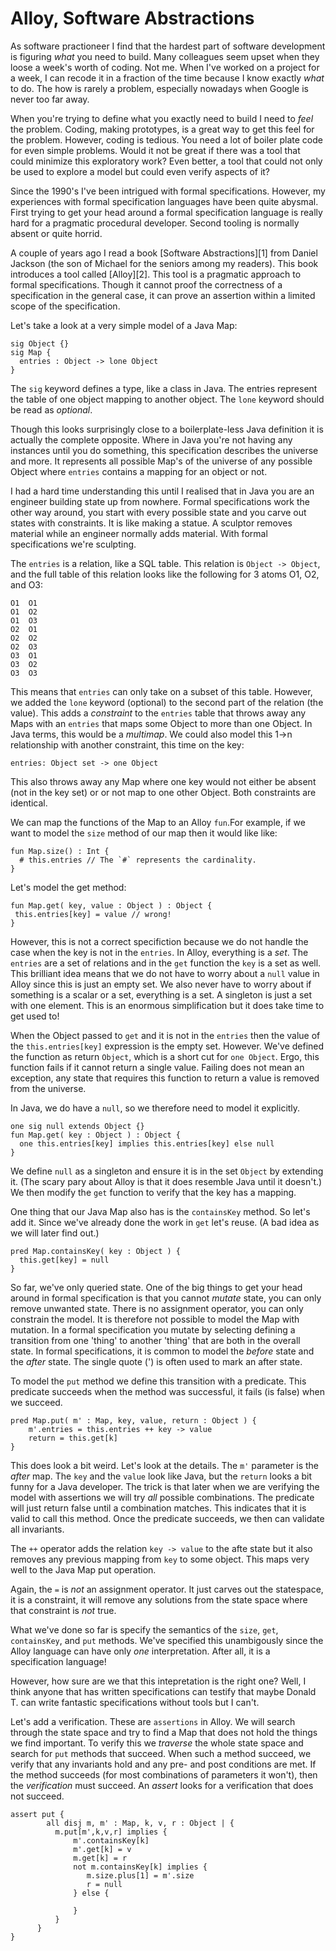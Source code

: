 # Alloy, Software Abstractions

As software practioneer I find that the hardest part of software development is figuring _what_ you need to build. Many colleagues seem upset when they loose a week's worth of coding. Not me. When I've worked on a project for a week, I can recode it in a fraction of the time because I know exactly _what_ to do. The how is rarely a problem, especially nowadays when Google is never too far away.

When you're trying to define what you exactly need to build I need to _feel_ the problem. Coding, making prototypes, is a great way to get this feel for the problem. However, coding is tedious. You need a lot of boiler plate code for even simple problems. Would it not be great if there was a tool that could minimize this exploratory work? Even better, a tool that could not only be used to explore a model but could even verify aspects of it?

Since the 1990's I've been intrigued with formal specifications. However, my experiences with formal specification languages have been quite abysmal. First trying to get your head around a formal specification language is really hard for a pragmatic procedural developer. Second tooling is normally absent or quite horrid.

A couple of years ago I read a book [Software Abstractions][1] from Daniel Jackson (the son of Michael for the seniors among my readers). This book introduces a tool called [Alloy][2]. This tool is a pragmatic approach to formal specifications. Though it cannot proof the correctness of a specification in the general case, it can prove an assertion within a limited scope of the specification.

Let's take a look at a very simple model of a Java Map:

    sig Object {}
    sig Map {
      entries : Object -> lone Object
    }

The `sig` keyword defines a type, like a class in Java. The entries represent the table of one object mapping to another object. The `lone` keyword should be read as _optional_. 

Though this looks surprisingly close to a boilerplate-less Java definition it is actually the complete opposite. Where in Java you're not having any instances until you do something, this specification describes the universe and more. It represents all possible Map's of the universe of any possible Object where `entries` contains a mapping for an object or not. 

I had a hard time understanding this until I realised that in Java you are an engineer building state up from nowhere. Formal specifications work the other way around, you start with every possible state and you carve out states with constraints. It is like making a statue. A sculptor removes material while an engineer normally adds material. With formal specifications we're sculpting.

The `entries` is a relation, like a SQL table. This relation is `Object -> Object`, and the full table of this relation looks like the following for 3 atoms O1, O2, and O3:

    O1  O1
    O1  O2
    O1  O3
    O2  O1
    O2  O2
    O2  O3
    O3  O1
    O3  O2
    O3  O3

This means that `entries` can only take on a subset of this table. However, we added the `lone` keyword (optional) to the second part of the relation (the value). This adds a _constraint_ to the `entries` table that throws away any Maps with an `entries` that maps some Object to more than one Object. In Java terms, this would be a _multimap_. We could also model this 1->n relationship with another constraint, this time on the key:

    entries: Object set -> one Object
    
This also throws away any Map where one key would not either be absent (not in the key set) or or not map to one other Object. Both constraints are identical.

We can map the functions of the Map to an Alloy `fun`.For example, if we want to model the `size` method of our map then it would like like:

    fun Map.size() : Int {
      # this.entries // The `#` represents the cardinality. 
    }

Let's model the get method:

    fun Map.get( key, value : Object ) : Object {
     this.entries[key] = value // wrong!
    }

However, this is not a correct specifiction because we do not handle the case when the key is not in the `entries`. In Alloy, everything is a _set_. The `entries` are a set of relations and in the `get` function the `key` is a set as well. This brilliant idea means that we do not have to worry about a `null` value in Alloy since this is just an empty set. We also never have to worry about if something is a scalar or a set, everything is a set. A singleton is just a set with one element. 
This is an enormous simplification but it does take time to get used to!

When the Object passed to `get` and it is not in the `entries` then the value of the `this.entries[key]` expression is the empty set. However. We've defined the function as return `Object`, which is a short cut for `one Object`. Ergo, this function fails if it cannot return a single value. Failing does not mean an exception, any state that requires this function to return a value is removed from the universe.

In Java, we do have a `null`, so we therefore need to model it explicitly.

    one sig null extends Object {}
    fun Map.get( key : Object ) : Object {
      one this.entries[key] implies this.entries[key] else null
    }

We define `null` as a singleton and ensure it is in the set `Object` by extending it. (The scary pary about Alloy is that it does resemble Java until it doesn't.) We then modify the `get` function to verify that the key has a mapping. 

One thing that our Java Map also has is the `containsKey` method. So let's add it. Since we've already done the work in `get` let's reuse. (A bad idea as we will later find out.)

    pred Map.containsKey( key : Object ) {
      this.get[key] = null
    }

So far, we've only queried state. One of the big things to get your head around in formal specification is that you cannot _mutate_ state, you can only remove unwanted state. There is no assignment operator, you can only constrain the model. It is therefore not possible to model the Map with mutation. In a formal specification you mutate by selecting defining a transition from one 'thing' to another 'thing' that are both in the overall state. In formal specifications, it is common to model the _before_ state and the _after_ state. The single quote (') is often used to mark an after state.

To model the `put` method we define this transition with a predicate. This predicate succeeds when the method was successful, it fails (is false) when we succeed.

    pred Map.put( m' : Map, key, value, return : Object ) {
	    m'.entries = this.entries ++ key -> value
	    return = this.get[k]
    }

This does look a bit weird. Let's look at the details. The `m'` parameter is the _after_ map. The `key` and the `value` look like Java, but the `return` looks a bit funny for a Java developer. The trick is that later when we are verifying the model with assertions we will try _all_ possible combinations. The predicate will just return false until a combination matches. This indicates that it is valid to call this method. Once the predicate succeeds, we then can validate all invariants. 

The `++` operator adds the relation `key -> value` to the afte state but it also removes any previous mapping from `key` to some object. This maps very well to the Java Map put operation. 

Again, the `=` is _not_ an assignment operator. It just carves out the statespace, it is a constraint, it will remove any solutions from the state space where that constraint is _not_ true.

What we've done so far is specify the semantics of the `size`, `get`, `containsKey`, and `put` methods. We've specified this unambigously since the Alloy language can have only _one_ interpretation. After all, it is a specification language! 

However, how sure are we that this intepretation is the right one? Well, I think anyone that has written specifications can testify that maybe Donald T. can write fantastic specifications without tools but I can't.

Let's add a verification. These are `assertions` in Alloy. We will search through the state space and try to find a Map that does not hold the things we find important. To verify this we _traverse_ the whole state space and search for `put` methods that succeed. When such a method succeed, we verify that any invariants hold and any pre- and post conditions are met. If the method succeeds (for most combinations of parameters it won't), then the _verification_ must succeed. An _assert_ looks for a verification that does not succeed. 

    assert put {
        	all disj m, m' : Map, k, v, r : Object | {
              m.put[m',k,v,r] implies {
                  m'.containsKey[k]
                  m'.get[k] = v
                  m.get[k] = r
                  not m.containsKey[k] implies {
                     m.size.plus[1] = m'.size
                     r = null
                  } else {
                      
                  }
              }
          }
    }




  





